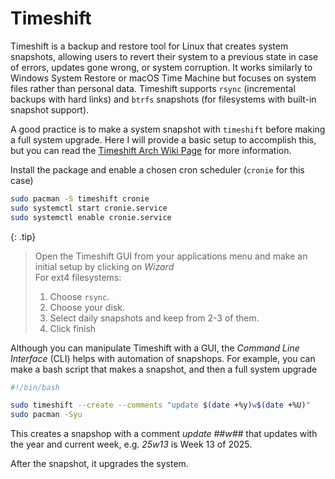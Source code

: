 # Timeshift

Timeshift is a backup and restore tool for Linux that creates system snapshots, allowing users to revert their system to a previous state in case of errors, updates gone wrong, or system corruption. It works similarly to Windows System Restore or macOS Time Machine but focuses on system files rather than personal data. Timeshift supports `rsync` (incremental backups with hard links) and `btrfs` snapshots (for filesystems with built-in snapshot support).

A good practice is to make a system snapshot with `timeshift` before making a full system upgrade. Here I will provide a basic setup to accomplish this, but you can read the [Timeshift Arch Wiki Page](https://wiki.archlinux.org/title/Timeshift) for more information.

Install the package and enable a chosen cron scheduler (`cronie` for this case)
```bash
sudo pacman -S timeshift cronie
sudo systemctl start cronie.service
sudo systemctl enable cronie.service
```

{: .tip}
> Open the Timeshift GUI from your applications menu and make an initial setup by clicking on _Wizard_\
> For ext4 filesystems:
> 1. Choose `rsync`.
> 2. Choose your disk.
> 3. Select daily snapshots and keep from 2-3 of them.
> 4. Click finish

Although you can manipulate Timeshift with a GUI, the _Command Line Interface_ (CLI) helps with automation of snapshops. For example, you can make a bash script that makes a snapshot, and then a full system upgrade
```bash
#!/bin/bash

sudo timeshift --create --comments "update $(date +%y)w$(date +%U)"
sudo pacman -Syu
```

This creates a snapshop with a comment _update ##w##_ that updates with the year and current week, e.g. _25w13_ is Week 13 of 2025.

After the snapshot, it upgrades the system.


